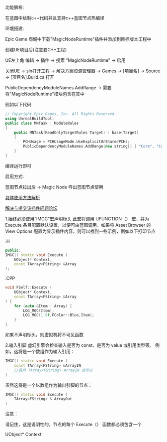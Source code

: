 
功能解析:

在蓝图中绘制c++代码并且支持c++蓝图节点热编译

环境搭建:

Epic Game 商城中下载"MagicNodeRuntime"插件并添加到目标版本工程中

创建UE项目后(注意要C++工程)

UE左上角 编辑 -> 插件 -> 搜索 "MagicNodeRuntime" -> 启用

关闭UE -> sln打开工程 -> 解决方案资源管理器 -> Games -> [项目名] -> Source -> [项目名].Build.cs 打开

PublicDependencyModuleNames.AddRange -> 需要将"MagicNodeRuntime"模块包含在其中

例如以下代码

```cpp
// Copyright Epic Games, Inc. All Rights Reserved.
using UnrealBuildTool;
public class MNTask : ModuleRules
{
    public MNTask(ReadOnlyTargetRules Target) : base(Target)
    {
        PCHUsage = PCHUsageMode.UseExplicitOrSharedPCHs;
        PublicDependencyModuleNames.AddRange(new string[] { "Core", "CoreUObject", "Engine", "InputCore", "HeadMountedDisplay", "EnhancedInput", "MagicNodeRuntime" });//添加了"MagicNodeRuntime"
    }
}
```

编译运行即可

启用方式:

蓝图节点拉出后 -> Magic Node 呼出蓝图节点使用

[具体使用方法解析](https://brunoxavierleite.com/2019/01/16/unreal-magic-nodes-programming/)

[解决与提交该插件问题论坛](https://forums.unrealengine.com/t/magic-nodes/121220/42)


1.始终必须使用“IMGC”宏声明标头
此宏将调用 UFUNCTION（） 宏，并为 Execute 条目配置默认设置，以便可由蓝图调用。如果将 Asset Browser 的 View Options 配置为显示插件内容，则可以找到一些示例，例如以下打印节点

.H
```cpp
public:
IMGC() static void Execute (
    UObject* Context,
    const TArray<FString> &Array
);
```
.CPP
```cpp
void FSelf::Execute (
    UObject* Context,
    const TArray<FString> &Array
) {
    for (auto &Item : Array) {
        LOG_MGC(Item);
        LOG_MGC(1.0f,FColor::Blue,Item);
    }
}
```
如果不声明标头，则虚拟机将不可见函数

2.输入引脚
虚幻引擎会检查输入是否为 const、是否为 value 或引用类型等。
例如，这将是一个数组作为输入引用：

```cpp
IMGC() static void Execute (
	const TArray<FString> &ArrayIN
    //另外 TArray<FString> ArrayIN 也可以
)
```

虽然这将是一个以数组作为输出引脚的节点：

```cpp
IMGC() static void Execute (
	TArray<FString> & ArrayOut
)
```
注意：

请记住，这是说明性的，节点的每个 Execute（） 函数都必须包含一个

UObject* Context

